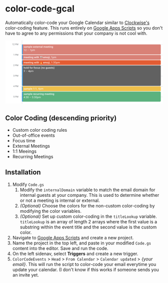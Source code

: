 # color-code-gcal
Automatically color-code your Google Calendar similar to [Clockwise's](https://www.getclockwise.com/) color-coding feature. This runs entirely on [Google Apps Scripts](https://script.google.com/) so you don't have to agree to any permissions that your company is not cool with. 

![enter image description here](https://github.com/kevintrankt/color-code-gcal/blob/main/screenshot.png?raw=true)

## Color Coding (descending priority)
- Custom color coding rules
- Out-of-office events
- Focus time
- External Meetings
- 1:1 Meeings
- Recurring Meetings

## Installation
1. Modify `Code.gs`
	1. Modify the `internalDomain` variable to match the email domain for internal guests at your company.  This is used to determine whether or not a meeting is internal or external.
	2. *(Optional)* Choose the colors for the non-custom color-coding by modifying the color variables.
	3. *(Optional)* Set up custom color-coding in the `titleLookup` variable. `titleLookup` is an array of length 2 arrays where the first value is a substring within the event title and the second value is the custom color.
2. Navigate to [Google Apps Scripts](https://script.google.com/home) and create a new project.
3. Name the project in the top left, and paste in your modified `Code.gs` content into the editor. Save and run the code.
4. On the left sidenav, select **Triggers** and create a new trigger. 
5. `ColorCodeEvents` > `Head` > `From Calendar` > `Calendar updated` > *{your email}*. This will run the script to color-code your email everytime you update your calendar. (I don't know if this works if someone sends you an invite yet.
